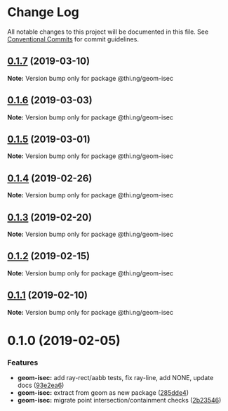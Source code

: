 # Change Log

All notable changes to this project will be documented in this file.
See [Conventional Commits](https://conventionalcommits.org) for commit guidelines.

## [0.1.7](https://github.com/thi-ng/umbrella/compare/@thi.ng/geom-isec@0.1.6...@thi.ng/geom-isec@0.1.7) (2019-03-10)

**Note:** Version bump only for package @thi.ng/geom-isec





## [0.1.6](https://github.com/thi-ng/umbrella/compare/@thi.ng/geom-isec@0.1.5...@thi.ng/geom-isec@0.1.6) (2019-03-03)

**Note:** Version bump only for package @thi.ng/geom-isec





## [0.1.5](https://github.com/thi-ng/umbrella/compare/@thi.ng/geom-isec@0.1.4...@thi.ng/geom-isec@0.1.5) (2019-03-01)

**Note:** Version bump only for package @thi.ng/geom-isec





## [0.1.4](https://github.com/thi-ng/umbrella/compare/@thi.ng/geom-isec@0.1.3...@thi.ng/geom-isec@0.1.4) (2019-02-26)

**Note:** Version bump only for package @thi.ng/geom-isec





## [0.1.3](https://github.com/thi-ng/umbrella/compare/@thi.ng/geom-isec@0.1.2...@thi.ng/geom-isec@0.1.3) (2019-02-20)

**Note:** Version bump only for package @thi.ng/geom-isec





## [0.1.2](https://github.com/thi-ng/umbrella/compare/@thi.ng/geom-isec@0.1.1...@thi.ng/geom-isec@0.1.2) (2019-02-15)

**Note:** Version bump only for package @thi.ng/geom-isec





## [0.1.1](https://github.com/thi-ng/umbrella/compare/@thi.ng/geom-isec@0.1.0...@thi.ng/geom-isec@0.1.1) (2019-02-10)

**Note:** Version bump only for package @thi.ng/geom-isec





# 0.1.0 (2019-02-05)


### Features

* **geom-isec:** add ray-rect/aabb tests, fix ray-line, add NONE, update docs ([93e2ea6](https://github.com/thi-ng/umbrella/commit/93e2ea6))
* **geom-isec:** extract from geom as new package ([285dde4](https://github.com/thi-ng/umbrella/commit/285dde4))
* **geom-isec:** migrate point intersection/containment checks ([2b23546](https://github.com/thi-ng/umbrella/commit/2b23546))
